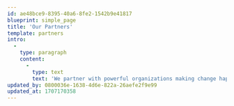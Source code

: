 ```yaml
---
id: ae48bce9-8395-40a6-8fe2-1542b9e41817
blueprint: simple_page
title: 'Our Partners'
template: partners
intro:
  -
    type: paragraph
    content:
      -
        type: text
        text: 'We partner with powerful organizations making change happen all over the world. Below are some that we’d love you to support. Please take a moment to see what they’re doing, and share this page with a friend.'
updated_by: 0800036e-1638-4d6e-822a-26aefe2f9e99
updated_at: 1707170358
---
```

